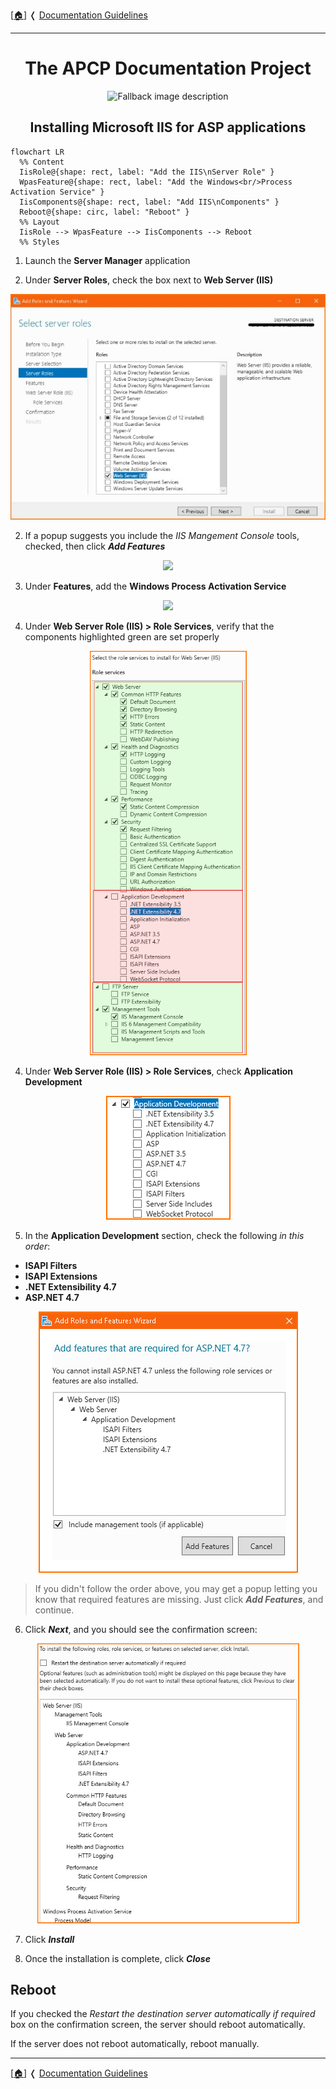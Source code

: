 ﻿<!-- u250821 -->

[[🏠︎](../../README.md)] ❬ [Documentation Guidelines](../README.md)

***

<div align="center">

# The APCP Documentation Project

  <picture>
    <source media="(prefers-color-scheme: dark)" srcset="../../../.github/img/logo/apcp-logo-dark-256x256.png">
    <source media="(prefers-color-scheme: light)" srcset="../../../.github/img/logo/apcp-logo-light-256x256.png">
    <img alt="Fallback image description" src="../../../.github/logo/apcp-logo-light-256x256.png">
  </picture>

## Installing Microsoft IIS for ASP applications

</div>

```mermaid
flowchart LR
  %% Content
  IisRole@{shape: rect, label: "Add the IIS\nServer Role" }
  WpasFeature@{shape: rect, label: "Add the Windows<br/>Process Activation Service" }
  IisComponents@{shape: rect, label: "Add IIS\nComponents" }
  Reboot@{shape: circ, label: "Reboot" }
  %% Layout
  IisRole --> WpasFeature --> IisComponents --> Reboot
  %% Styles
```

1. Launch the **Server Manager** application

2. Under **Server Roles**, check the box next to **Web Server (IIS)**

<div align="center">

  ![](setup-iis-01.jpg)

</div>

2. If a popup suggests you include the *IIS Mangement Console* tools, checked, then click ***Add Features***

<div align="center">

  ![](setup-iis-02.jpg)

</div>

3. Under **Features**, add the **Windows Process Activation Service**

<div align="center">

  ![](setup-iis-03.png)

</div>

4. Under **Web Server Role (IIS) > Role Services**, verify that the components highlighted green are set properly

<div align="center">

  ![](setup-iis-05.png)

</div>

4. Under **Web Server Role (IIS) > Role Services**, check **Application Development**

<div align="center">

  ![](setup-iis-06.png)

</div>

5. In the **Application Development** section, check the following *in this order*:

* **ISAPI Filters**
* **ISAPI Extensions**
* **.NET Extensibility 4.7**
* **ASP.NET 4.7**

<div align="center">

  ![](setup-iis-08.png)

</div>

> If you didn't follow the order above, you may get a popup letting you know that required features are missing. Just click ***Add Features***, and continue.

6. Click ***Next***, and you should see the confirmation screen:

<div align="center">

  ![](setup-iis-09.png)

</div>

7. Click ***Install***

8. Once the installation is complete, click ***Close***

## Reboot

If you checked the *Restart the destination server automatically if required* box on the confirmation screen, the server should reboot automatically.

If the server does not reboot automatically, reboot manually.

***

[[🏠︎](../../README.md)] ❬ [Documentation Guidelines](../README.md)
